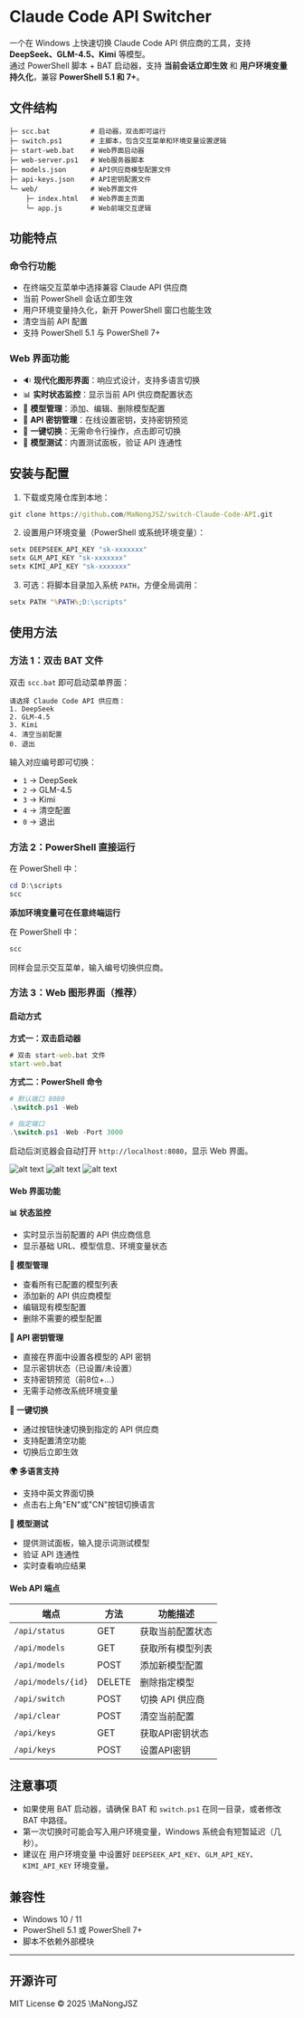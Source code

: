 # Claude Code API Switcher

一个在 Windows 上快速切换 Claude Code API 供应商的工具，支持 **DeepSeek、GLM-4.5、Kimi** 等模型。  
通过 PowerShell 脚本 + BAT 启动器，支持 **当前会话立即生效** 和 **用户环境变量持久化**，兼容 **PowerShell 5.1 和 7+**。

## 文件结构

```
├─ scc.bat          # 启动器，双击即可运行
├─ switch.ps1       # 主脚本，包含交互菜单和环境变量设置逻辑
├─ start-web.bat    # Web界面启动器
├─ web-server.ps1   # Web服务器脚本
├─ models.json      # API供应商模型配置文件
├─ api-keys.json    # API密钥配置文件
└─ web/             # Web界面文件
    ├─ index.html   # Web界面主页面
    └─ app.js       # Web前端交互逻辑
```

## 功能特点

### 命令行功能
- 在终端交互菜单中选择兼容 Claude API 供应商
- 当前 PowerShell 会话立即生效
- 用户环境变量持久化，新开 PowerShell 窗口也能生效
- 清空当前 API 配置
- 支持 PowerShell 5.1 与 PowerShell 7+

### Web 界面功能
- 🔉 **现代化图形界面**：响应式设计，支持多语言切换
- 📊 **实时状态监控**：显示当前 API 供应商配置状态
- 🔧 **模型管理**：添加、编辑、删除模型配置
- 🔑 **API 密钥管理**：在线设置密钥，支持密钥预览
- 🚀 **一键切换**：无需命令行操作，点击即可切换
- 🧪 **模型测试**：内置测试面板，验证 API 连通性


## 安装与配置

1. 下载或克隆仓库到本地：

```bat
git clone https://github.com/MaNongJSZ/switch-Claude-Code-API.git
````

2. 设置用户环境变量（PowerShell 或系统环境变量）：

```powershell
setx DEEPSEEK_API_KEY "sk-xxxxxxx"
setx GLM_API_KEY "sk-xxxxxxx"
setx KIMI_API_KEY "sk-xxxxxxx"
```

3. 可选：将脚本目录加入系统 `PATH`，方便全局调用：

```bat
setx PATH "%PATH%;D:\scripts"
```


## 使用方法

### 方法 1：双击 BAT 文件

双击 `scc.bat` 即可启动菜单界面：

```
请选择 Claude Code API 供应商：
1. DeepSeek
2. GLM-4.5
3. Kimi
4. 清空当前配置
0. 退出
```

输入对应编号即可切换：

* `1` → DeepSeek
* `2` → GLM-4.5
* `3` → Kimi
* `4` → 清空配置
* `0` → 退出

### 方法 2：PowerShell 直接运行

在 PowerShell 中：

```powershell
cd D:\scripts
scc
```

**添加环境变量可在任意终端运行**

在 PowerShell 中：
```powershell
scc
```

同样会显示交互菜单，输入编号切换供应商。

### 方法 3：Web 图形界面（推荐）

#### 启动方式

**方式一：双击启动器**
```bat
# 双击 start-web.bat 文件
start-web.bat
```

**方式二：PowerShell 命令**
```powershell
# 默认端口 8080
.\switch.ps1 -Web

# 指定端口
.\switch.ps1 -Web -Port 3000
```

启动后浏览器会自动打开 `http://localhost:8080`，显示 Web 界面。

![alt text](assets\image.png)
![alt text](assets\image-1.png)
![alt text](assets\image-2.png)
#### Web 界面功能

**📊 状态监控**
- 实时显示当前配置的 API 供应商信息
- 显示基础 URL、模型信息、环境变量状态

**🔧 模型管理**
- 查看所有已配置的模型列表
- 添加新的 API 供应商模型
- 编辑现有模型配置
- 删除不需要的模型配置

**🔑 API 密钥管理**
- 直接在界面中设置各模型的 API 密钥
- 显示密钥状态（已设置/未设置）
- 支持密钥预览（前8位+...）
- 无需手动修改系统环境变量

**🚀 一键切换**
- 通过按钮快速切换到指定的 API 供应商
- 支持配置清空功能
- 切换后立即生效

**🌍 多语言支持**
- 支持中英文界面切换
- 点击右上角"EN"或"CN"按钮切换语言

**🧪 模型测试**
- 提供测试面板，输入提示词测试模型
- 验证 API 连通性
- 实时查看响应结果

#### Web API 端点

| 端点 | 方法 | 功能描述 |
|------|------|----------|
| `/api/status` | GET | 获取当前配置状态 |
| `/api/models` | GET | 获取所有模型列表 |
| `/api/models` | POST | 添加新模型配置 |
| `/api/models/{id}` | DELETE | 删除指定模型 |
| `/api/switch` | POST | 切换 API 供应商 |
| `/api/clear` | POST | 清空当前配置 |
| `/api/keys` | GET | 获取API密钥状态 |
| `/api/keys` | POST | 设置API密钥 |


## 注意事项

* 如果使用 BAT 启动器，请确保 BAT 和 `switch.ps1` 在同一目录，或者修改 BAT 中路径。
* 第一次切换时可能会写入用户环境变量，Windows 系统会有短暂延迟（几秒）。
* 建议在 用户环境变量 中设置好 `DEEPSEEK_API_KEY`、`GLM_API_KEY`、`KIMI_API_KEY` 环境变量。


## 兼容性

* Windows 10 / 11
* PowerShell 5.1 或 PowerShell 7+
* 脚本不依赖外部模块

---

## 开源许可

MIT License © 2025 \MaNongJSZ
